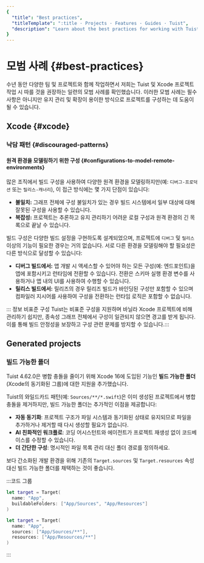 ```yaml
---
{
  "title": "Best practices",
  "titleTemplate": ":title · Projects · Features · Guides · Tuist",
  "description": "Learn about the best practices for working with Tuist and Xcode projects."
}
---
```

# 모범 사례 {#best-practices}

수년 동안 다양한 팀 및 프로젝트와 함께 작업하면서 저희는 Tuist 및 Xcode 프로젝트 작업 시 따를 것을 권장하는 일련의 모범 사례를
확인했습니다. 이러한 모범 사례는 필수 사항은 아니지만 유지 관리 및 확장이 용이한 방식으로 프로젝트를 구성하는 데 도움이 될 수 있습니다.

## Xcode {#xcode}

### 낙담 패턴 {#discouraged-patterns}

#### 원격 환경을 모델링하기 위한 구성 {#configurations-to-model-remote-environments}

많은 조직에서 빌드 구성을 사용하여 다양한 원격 환경을 모델링하지만(예: `디버그-프로덕션` 또는 `릴리스-캐너리`), 이 접근 방식에는 몇
가지 단점이 있습니다:

- **불일치:** 그래프 전체에 구성 불일치가 있는 경우 빌드 시스템에서 일부 대상에 대해 잘못된 구성을 사용할 수 있습니다.
- **복잡성:** 프로젝트는 추론하고 유지 관리하기 어려운 로컬 구성과 원격 환경의 긴 목록으로 끝날 수 있습니다.

빌드 구성은 다양한 빌드 설정을 구현하도록 설계되었으며, 프로젝트에 `디버그` 및 `릴리스` 이상의 기능이 필요한 경우는 거의 없습니다. 서로
다른 환경을 모델링해야 할 필요성은 다른 방식으로 달성할 수 있습니다:

- **디버그 빌드에서:** 앱 개발 시 액세스할 수 있어야 하는 모든 구성(예: 엔드포인트)을 앱에 포함시키고 런타임에 전환할 수 있습니다.
  전환은 스키마 실행 환경 변수를 사용하거나 앱 내의 UI를 사용하여 수행할 수 있습니다.
- **릴리스 빌드에서:** 릴리즈의 경우 릴리즈 빌드가 바인딩된 구성만 포함할 수 있으며 컴파일러 지시어를 사용하여 구성을 전환하는 런타임
  로직은 포함할 수 없습니다.

::: 정보 비표준 구성 Tuist는 비표준 구성을 지원하며 바닐라 Xcode 프로젝트에 비해 관리하기 쉽지만, 종속성 그래프 전체에서 구성이
일관되지 않으면 경고를 받게 됩니다. 이를 통해 빌드 안정성을 보장하고 구성 관련 문제를 방지할 수 있습니다.:::

## Generated projects

### 빌드 가능한 폴더

Tuist 4.62.0은 병합 충돌을 줄이기 위해 Xcode 16에 도입된 기능인 **빌드 가능한 폴더** (Xcode의 동기화된 그룹)에 대한
지원을 추가했습니다.

Tuist의 와일드카드 패턴(예: `Sources/**/*.swift`)은 이미 생성된 프로젝트에서 병합 충돌을 제거하지만, 빌드 가능한 폴더는
추가적인 이점을 제공합니다:

- **자동 동기화**: 프로젝트 구조가 파일 시스템과 동기화된 상태로 유지되므로 파일을 추가하거나 제거할 때 다시 생성할 필요가 없습니다.
- **AI 친화적인 워크플로**: 코딩 어시스턴트와 에이전트가 프로젝트 재생성 없이 코드베이스를 수정할 수 있습니다.
- **더 간단한 구성**: 명시적인 파일 목록 관리 대신 폴더 경로를 정의하세요.

보다 간소화된 개발 환경을 위해 기존의 `Target.sources` 및 `Target.resources` 속성 대신 빌드 가능한 폴더를
채택하는 것이 좋습니다.

:::코드 그룹

```swift [With buildable folders]
let target = Target(
  name: "App",
  buildableFolders: ["App/Sources", "App/Resources"]
)
```

```swift [Without buildable folders]
let target = Target(
  name: "App",
  sources: ["App/Sources/**"],
  resources: ["App/Resources/**"]
)
```
:::
